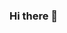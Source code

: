 ### Hi there 👋

<!--
**TobiaszG24/TobiaszG24** is a ✨ _special_ ✨ repository because its `README.md` (this file) appears on your GitHub profile.

- 🌱 I’m currently learning python Fast API 
- 📫 tobiasz.gleba24@gmail.com
